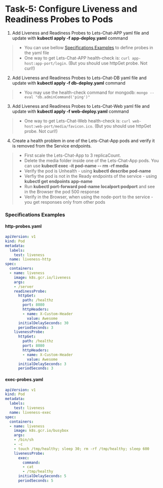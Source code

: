 # Task-5: Configure Liveness and Readiness Probes to Pods
1. Add Liveness and Readiness Probes to Lets-Chat-APP yaml file and update with **kubectl apply -f app-deploy.yaml** command
  > * You can use bellow [Specifications Examples](#specifications-examples) to define probes in the yaml file
  > * One way to get Lets-Chat-APP health-check is: `curl app-host:app-port/login`. (But you should use httpGet probe. Not curl!)
2. Add Liveness and Readiness Probes to Lets-Chat-DB yaml file and update with **kubectl apply -f db-deploy.yaml** command
  > * You may use the health-check command for mongodb: `mongo --eval "db.adminCommand('ping')"`
3. Add Liveness and Readiness Probes to Lets-Chat-Web yaml file and update with **kubectl apply -f web-deploy.yaml** command
  > * One way to get Lets-Chat-Web health-check is: `curl web-host:web-port/media/favicon.ico`. (But you should use httpGet probe. Not curl!)
4. Create a health problem in one of the Lets-Chat-App pods and verify it is removed from the Service endpoints.
  > * First scale the Lets-Chat-App to 3 replicaCount.
  > * Delete the media folder inside one of the Lets-Chat-App pods. You can use **kubectl exec -it pod-name -- rm -rf media**
  > * Verify the pod is Unhealth - using **kubectl describe pod-name** 
  > * Verfiy the pod is not in the Ready endpoints of the service - using **kubectl get endpoints app-name**
  > * Run **kubectl port-forward pod-name localport:podport** and see in the Browser the pod 500 response
  > * Verify in the Browser, when using the node-port to the service - you get responses only from other pods
  
### Specifications Examples
#### http-probes.yaml
```yaml
apiVersion: v1
kind: Pod
metadata:
  labels:
    test: liveness
  name: liveness-http
spec:
  containers:
  - name: liveness
    image: k8s.gcr.io/liveness
    args:
    - /server
    readinessProbe:
      httpGet:
        path: /healthz
        port: 8080
        httpHeaders:
        - name: X-Custom-Header
          value: Awesome
      initialDelaySeconds: 30
      periodSeconds: 3
    livenessProbe:
      httpGet:
        path: /healthz
        port: 8080
        httpHeaders:
        - name: X-Custom-Header
          value: Awesome
      initialDelaySeconds: 3
      periodSeconds: 3
```
#### exec-probes.yaml
```yaml
apiVersion: v1
kind: Pod
metadata:
  labels:
    test: liveness
  name: liveness-exec
spec:
  containers:
  - name: liveness
    image: k8s.gcr.io/busybox
    args:
    - /bin/sh
    - -c
    - touch /tmp/healthy; sleep 30; rm -rf /tmp/healthy; sleep 600
    livenessProbe:
      exec:
        command:
        - cat
        - /tmp/healthy
      initialDelaySeconds: 5
      periodSeconds: 5
```

